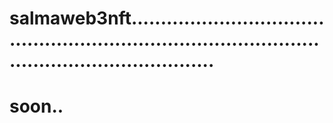 # salmaweb3nft.........................................................................................................................
# soon..
